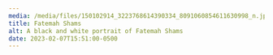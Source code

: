 ```yaml
---
media: /media/files/150102914_3223768614390334_8091060854611630998_n.jpg
title: Fatemah Shams
alt: A black and white portrait of Fatemah Shams
date: 2023-02-07T15:51:00-0500
---
```

